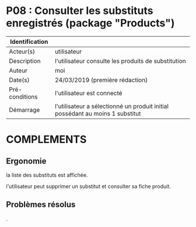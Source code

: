 # P08 : Consulter les substituts enregistrés (package "Products")

|Identification | |
|-|-|
|Acteur(s) | utilisateur |
|Description | l'utilisateur consulte les produits de substitution |
|Auteur | moi |
|Date(s) | 24/03/2019 (première rédaction) |
|Pré-conditions | l'utilisateur est connecté |
|Démarrage | l'utilisateur a sélectionné un produit initial possédant au moins 1 substitut |

# COMPLEMENTS

## Ergonomie 

la liste des substituts est affichée.

l'utilisateur peut supprimer un substitut et consulter sa fiche produit.

## Problèmes résolus 

.